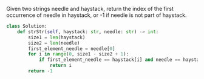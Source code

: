 Given two strings needle and haystack, return the index of the first occurrence of needle in haystack, or -1 if needle is not part of haystack.

```Python
class Solution:
    def strStr(self, haystack: str, needle: str) -> int:
        size1 = len(haystack)
        size2 = len(needle)
        first_element_needle = needle[0]
        for i in range(0, size1 - size2 + 1):
            if first_element_needle == haystack[i] and needle == haystack[i:i+size2]:
                return i
        return -1
```
